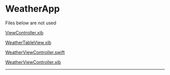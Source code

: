 # WeatherApp

Files below are not used 

[ViewController.xib](https://github.com/Zhao-Hongxi/WeatherApp/blob/main/WeatherApp/Controller/ViewController.xib)

[WeatherTableView.xib](https://github.com/Zhao-Hongxi/WeatherApp/blob/main/WeatherApp/Controller/WeatherTableView.xib)

[WeatherViewController.swift](https://github.com/Zhao-Hongxi/WeatherApp/blob/main/WeatherApp/Controller/WeatherViewController.swift)

[WeatherViewController.xib](https://github.com/Zhao-Hongxi/WeatherApp/blob/main/WeatherApp/Controller/WeatherViewController.xib)

---
